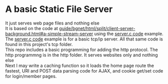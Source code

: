 
# A basic Static File Server <br>
It just serves web page files and nothing else <br>
It is based on the code at <a href="https://beej.js/guide/bgnet/html/split/client-server-background.html#a-simple-stream-server">guide/bgnet/html/split/client-server-background.html#a-simple-stream-server</a> using the <a href="https://beej.us/guide/bgnet/examples/server.c">server.c code</a> example. <br>
The <a href="https://beej.us/guide/bgnet/examples/server.c">server.c code</a> example is for a basic tcp/ip server. All that same code is found in this project's tcp folder. <br>
This repo includes a basic programming for adding the http protocol. The http programmng is in the http folder. It serves websites only and nothing else<br>
Next I may write a caching function so it loads the home page route the fastest, URI and POST data parsing code for AJAX, and cookie get/set code for login/member pages.
